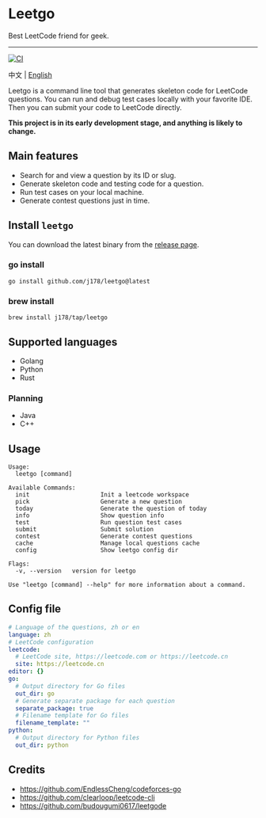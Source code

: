 # Leetgo

Best LeetCode friend for geek.

---

[![CI](https://github.com/j178/leetgo/actions/workflows/ci.yaml/badge.svg)](https://github.com/j178/leetgo/actions/workflows/ci.yaml)

中文 | [English](./README.md)

Leetgo is a command line tool that generates skeleton code for LeetCode questions. You can run and debug test cases locally with your favorite IDE.
Then you can submit your code to LeetCode directly.

**This project is in its early development stage, and anything is likely to change.**

## Main features

- Search for and view a question by its ID or slug.
- Generate skeleton code and testing code for a question.
- Run test cases on your local machine.
- Generate contest questions just in time.

## Install `leetgo`

You can download the latest binary from the [release page](https://github.com/j178/leetgo/releases).

### go install

```shell
go install github.com/j178/leetgo@latest
```

### brew install

```shell
brew install j178/tap/leetgo
```

## Supported languages

- Golang
- Python
- Rust

### Planning

- Java
- C++

## Usage
<!-- BEGIN USAGE -->
```
Usage:
  leetgo [command]

Available Commands:
  init                    Init a leetcode workspace
  pick                    Generate a new question
  today                   Generate the question of today
  info                    Show question info
  test                    Run question test cases
  submit                  Submit solution
  contest                 Generate contest questions
  cache                   Manage local questions cache
  config                  Show leetgo config dir

Flags:
  -v, --version   version for leetgo

Use "leetgo [command] --help" for more information about a command.
```
<!-- END USAGE -->

## Config file
<!-- BEGIN CONFIG -->
```yaml
# Language of the questions, zh or en
language: zh
# LeetCode configuration
leetcode:
  # LeetCode site, https://leetcode.com or https://leetcode.cn
  site: https://leetcode.cn
editor: {}
go:
  # Output directory for Go files
  out_dir: go
  # Generate separate package for each question
  separate_package: true
  # Filename template for Go files
  filename_template: ""
python:
  # Output directory for Python files
  out_dir: python
```
<!-- END CONFIG -->

## Credits

- https://github.com/EndlessCheng/codeforces-go
- https://github.com/clearloop/leetcode-cli
- https://github.com/budougumi0617/leetgode
